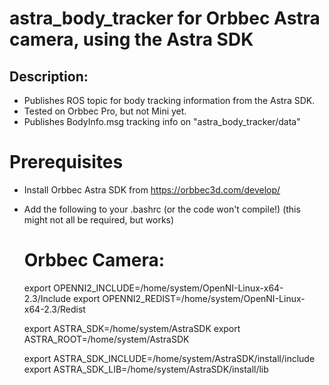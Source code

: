 # astra_body_tracker for Orbbec Astra camera, using the Astra SDK

## Description:
   - Publishes ROS topic for body tracking information from the Astra SDK.  
   - Tested on Orbbec Pro, but not Mini yet.
   - Publishes BodyInfo.msg tracking info on "astra_body_tracker/data"

#  Prerequisites
   - Install Orbbec Astra SDK from https://orbbec3d.com/develop/
   - Add the following to your .bashrc (or the code won't compile!)
     (this might not all be required, but works)

      # Orbbec Camera:
      export OPENNI2_INCLUDE=/home/system/OpenNI-Linux-x64-2.3/Include
      export OPENNI2_REDIST=/home/system/OpenNI-Linux-x64-2.3/Redist

      export ASTRA_SDK=/home/system/AstraSDK
      export ASTRA_ROOT=/home/system/AstraSDK

      export ASTRA_SDK_INCLUDE=/home/system/AstraSDK/install/include
      export ASTRA_SDK_LIB=/home/system/AstraSDK/install/lib



